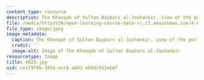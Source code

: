 ```yaml
---
content_type: resource
description: The Khanqah of Sultan Baybars al-Jashankir, view of the portal.
file: /media/https%3A/open-learning-course-data-rc.s3.amazonaws.com/4-614-religious-architecture-and-islamic-cultures-fall-2002/ce1f9f0b3056ecc6ab93e05dc912eb6f_4029.jpg
file_type: image/jpeg
image_metadata:
  caption: The Khanqah of Sultan Baybars al-Jashankir, view of the portal.
  credit: ''
  image-alt: Image of The Khanqah of Sultan Baybars al-Jashankir
resourcetype: Image
title: 4029.jpg
uid: ce1f9f0b-3056-ecc6-ab93-e05dc912eb6f
---
```


